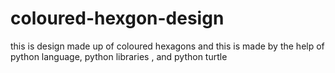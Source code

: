 # coloured-hexgon-design
this is design made up of coloured hexagons and this is made by the help of python language, python libraries , and python turtle

